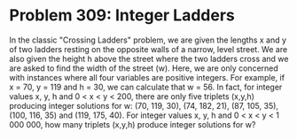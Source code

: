 # Problem 309: Integer Ladders
In the classic "Crossing Ladders" problem, we are given the lengths x
and y of two ladders resting on the opposite walls of a narrow, level
street. We are also given the height h above the street where the two
ladders cross and we are asked to find the width of the street (w).
Here, we are only concerned with instances where all four variables are
positive integers. For example, if x = 70, y = 119 and h = 30, we can
calculate that w = 56. In fact, for integer values x, y, h and 0 &lt; x
&lt; y &lt; 200, there are only five triplets (x,y,h) producing integer
solutions for w: (70, 119, 30), (74, 182, 21), (87, 105, 35), (100, 116,
35) and (119, 175, 40). For integer values x, y, h and 0 &lt; x &lt; y
&lt; 1 000 000, how many triplets (x,y,h) produce integer solutions for
w?
